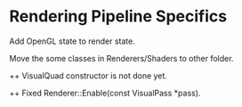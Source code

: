 Rendering Pipeline Specifics
===

Add OpenGL state to render state.

Move the some classes in Renderers/Shaders to other folder.

++ VisualQuad constructor is not done yet.

++ Fixed Renderer::Enable(const VisualPass *pass).
